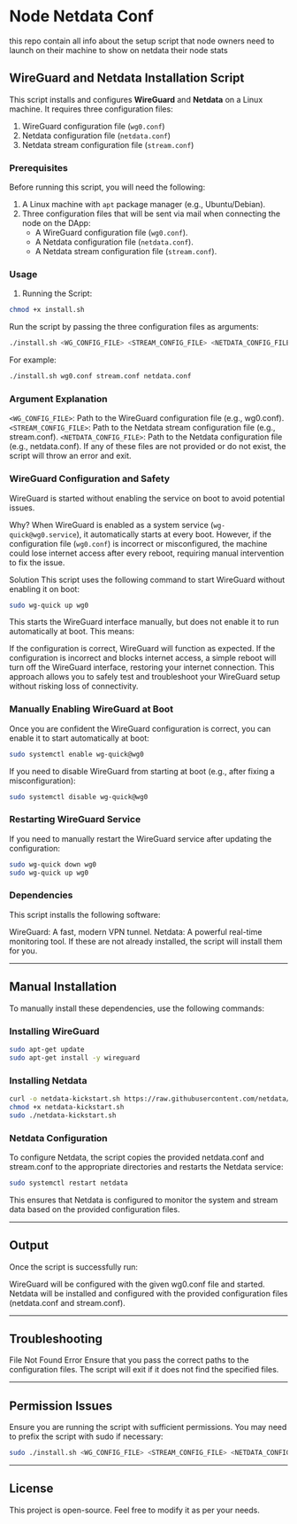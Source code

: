 # Node Netdata Conf
this repo contain all info about the setup script that node owners need to launch on their machine to show on netdata their node stats

## WireGuard and Netdata Installation Script

This script installs and configures **WireGuard** and **Netdata** on a Linux machine. It requires three configuration files:
1. WireGuard configuration file (`wg0.conf`)
2. Netdata configuration file (`netdata.conf`)
3. Netdata stream configuration file (`stream.conf`)

### Prerequisites

Before running this script, you will need the following:
1. A Linux machine with `apt` package manager (e.g., Ubuntu/Debian).
2. Three configuration files that will be sent via mail when connecting the node on the DApp:
    - A WireGuard configuration file (`wg0.conf`).
    - A Netdata configuration file (`netdata.conf`).
    - A Netdata stream configuration file (`stream.conf`).

### Usage
1. Running the Script: 

```bash
chmod +x install.sh
```
Run the script by passing the three configuration files as arguments:

```bash
./install.sh <WG_CONFIG_FILE> <STREAM_CONFIG_FILE> <NETDATA_CONFIG_FILE>
```
For example:

```bash
./install.sh wg0.conf stream.conf netdata.conf
```
### Argument Explanation
`<WG_CONFIG_FILE>`: Path to the WireGuard configuration file (e.g., wg0.conf).
`<STREAM_CONFIG_FILE>`: Path to the Netdata stream configuration file (e.g., stream.conf).
`<NETDATA_CONFIG_FILE>`: Path to the Netdata configuration file (e.g., netdata.conf).
If any of these files are not provided or do not exist, the script will throw an error and exit.

### WireGuard Configuration and Safety
WireGuard is started without enabling the service on boot to avoid potential issues.

Why?
When WireGuard is enabled as a system service (`wg-quick@wg0.service`), it automatically starts at every boot. However, if the configuration file (`wg0.conf`) is incorrect or misconfigured, the machine could lose internet access after every reboot, requiring manual intervention to fix the issue.

Solution
This script uses the following command to start WireGuard without enabling it on boot:
```bash
sudo wg-quick up wg0
```
This starts the WireGuard interface manually, but does not enable it to run automatically at boot. This means:

If the configuration is correct, WireGuard will function as expected.
If the configuration is incorrect and blocks internet access, a simple reboot will turn off the WireGuard interface, restoring your internet connection.
This approach allows you to safely test and troubleshoot your WireGuard setup without risking loss of connectivity.

### Manually Enabling WireGuard at Boot
Once you are confident the WireGuard configuration is correct, you can enable it to start automatically at boot:
```bash
sudo systemctl enable wg-quick@wg0
```
If you need to disable WireGuard from starting at boot (e.g., after fixing a misconfiguration):
```bash
sudo systemctl disable wg-quick@wg0
```
### Restarting WireGuard Service
If you need to manually restart the WireGuard service after updating the configuration:
```bash
sudo wg-quick down wg0
sudo wg-quick up wg0
```
### Dependencies
This script installs the following software:

WireGuard: A fast, modern VPN tunnel.
Netdata: A powerful real-time monitoring tool.
If these are not already installed, the script will install them for you.

----------------------------------------------------------------------------------------------------------------------

## Manual Installation
To manually install these dependencies, use the following commands:

### Installing WireGuard
```bash
sudo apt-get update
sudo apt-get install -y wireguard
```
### Installing Netdata
```bash
curl -o netdata-kickstart.sh https://raw.githubusercontent.com/netdata/netdata/master/packaging/installer/kickstart.sh
chmod +x netdata-kickstart.sh
sudo ./netdata-kickstart.sh
```
### Netdata Configuration
To configure Netdata, the script copies the provided netdata.conf and stream.conf to the appropriate directories and restarts the Netdata service:
```bash
sudo systemctl restart netdata
```
This ensures that Netdata is configured to monitor the system and stream data based on the provided configuration files.

----------------------------------------------------------------------------------------------

## Output
Once the script is successfully run:

WireGuard will be configured with the given wg0.conf file and started.
Netdata will be installed and configured with the provided configuration files (netdata.conf and stream.conf).

---------------

## Troubleshooting
File Not Found Error
Ensure that you pass the correct paths to the configuration files. The script will exit if it does not find the specified files.

-------------------

## Permission Issues
Ensure you are running the script with sufficient permissions. You may need to prefix the script with sudo if necessary:
```bash
sudo ./install.sh <WG_CONFIG_FILE> <STREAM_CONFIG_FILE> <NETDATA_CONFIG_FILE>
```
-------------------

## License
This project is open-source. Feel free to modify it as per your needs.

